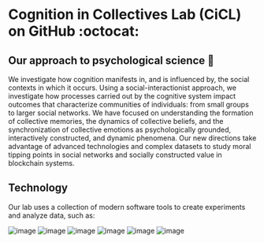 # Cognition in Collectives Lab (CiCL) on GitHub :octocat:

## Our approach to psychological science 🧠

We investigate how cognition manifests in, and is influenced by, the social
contexts in which it occurs. Using a social-interactionist approach, we
investigate how processes carried out by the cognitive system impact outcomes
that characterize communities of individuals: from small groups to larger
social networks. We have focused on understanding the formation of collective
memories, the dynamics of collective beliefs, and the synchronization of
collective emotions as psychologically grounded, interactively constructed, and
dynamic phenomena. Our new directions take advantage of advanced technologies
and complex datasets to study moral tipping points in social networks and
socially constructed value in blockchain systems.

## Technology

Our lab uses a collection of modern software tools to create experiments and analyze data, such as:

![image](https://img.shields.io/badge/Amazon_AWS-FF9900?style=for-the-badge&logo=amazonaws&logoColor=white)
![image](https://img.shields.io/badge/PyTorch-EE4C2C?style=for-the-badge&logo=pytorch&logoColor=white)
![image](https://img.shields.io/badge/GitHub_Actions-2088FF?style=for-the-badge&logo=github-actions&logoColor=white)
![image](https://img.shields.io/badge/Figma-F24E1E?style=for-the-badge&logo=figma&logoColor=white)
![image](https://img.shields.io/badge/React-20232A?style=for-the-badge&logo=react&logoColor=61DAFB)
![image](https://img.shields.io/badge/Slack-4A154B?style=for-the-badge&logo=slack&logoColor=white)
